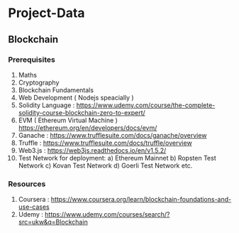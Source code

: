 # Project-Data

## Blockchain 
  ### Prerequisites
   1. Maths
   2. Cryptography
   3. Blockchain Fundamentals
   4. Web Development ( Nodejs speacially )
   5. Solidity Language  :   https://www.udemy.com/course/the-complete-solidity-course-blockchain-zero-to-expert/
   6. EVM ( Ethereum Virtual Machine )    https://ethereum.org/en/developers/docs/evm/
   7. Ganache : https://www.trufflesuite.com/docs/ganache/overview
   8. Truffle :  https://www.trufflesuite.com/docs/truffle/overview
   9. Web3.js :  https://web3js.readthedocs.io/en/v1.5.2/
   10. Test Network for deployment: 
          a) Ethereum Mainnet
          b) Ropsten Test Network
          c) Kovan Test Network
          d) Goerli Test Network
              etc.
  ### Resources
   1. Coursera : https://www.coursera.org/learn/blockchain-foundations-and-use-cases
   2. Udemy : https://www.udemy.com/courses/search/?src=ukw&q=Blockchain
        
          
    
